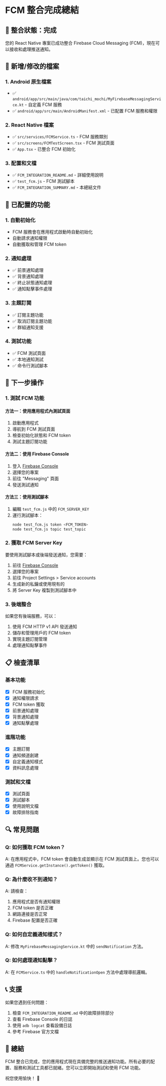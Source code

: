 # FCM 整合完成總結

## 🎉 整合狀態：完成

您的 React Native 專案已成功整合 Firebase Cloud Messaging (FCM)，現在可以接收和處理推送通知。

## 📁 新增/修改的檔案

### 1. Android 原生檔案

- ✅ `android/app/src/main/java/com/taichi_mochi/MyFirebaseMessagingService.kt` - 自定義 FCM 服務
- ✅ `android/app/src/main/AndroidManifest.xml` - 已配置 FCM 服務和權限

### 2. React Native 檔案

- ✅ `src/services/FCMService.ts` - FCM 服務類別
- ✅ `src/screens/FCMTestScreen.tsx` - FCM 測試頁面
- ✅ `App.tsx` - 已整合 FCM 初始化

### 3. 配置和文檔

- ✅ `FCM_INTEGRATION_README.md` - 詳細使用說明
- ✅ `test_fcm.js` - FCM 測試腳本
- ✅ `FCM_INTEGRATION_SUMMARY.md` - 本總結文件

## 🔧 已配置的功能

### 1. 自動初始化

- FCM 服務會在應用程式啟動時自動初始化
- 自動請求通知權限
- 自動獲取和管理 FCM token

### 2. 通知處理

- ✅ 前景通知處理
- ✅ 背景通知處理
- ✅ 終止狀態通知處理
- ✅ 通知點擊事件處理

### 3. 主題訂閱

- ✅ 訂閱主題功能
- ✅ 取消訂閱主題功能
- ✅ 群組通知支援

### 4. 測試功能

- ✅ FCM 測試頁面
- ✅ 本地通知測試
- ✅ 命令行測試腳本

## 🚀 下一步操作

### 1. 測試 FCM 功能

#### 方法一：使用應用程式內測試頁面

1. 啟動應用程式
2. 導航到 FCM 測試頁面
3. 檢查初始化狀態和 FCM token
4. 測試主題訂閱功能

#### 方法二：使用 Firebase Console

1. 登入 [Firebase Console](https://console.firebase.google.com/)
2. 選擇您的專案
3. 前往 "Messaging" 頁面
4. 發送測試通知

#### 方法三：使用測試腳本

1. 編輯 `test_fcm.js` 中的 `FCM_SERVER_KEY`
2. 運行測試腳本：
   ```bash
   node test_fcm.js token <FCM_TOKEN>
   node test_fcm.js topic test_topic
   ```

### 2. 獲取 FCM Server Key

要使用測試腳本或後端發送通知，您需要：

1. 前往 [Firebase Console](https://console.firebase.google.com/)
2. 選擇您的專案
3. 前往 Project Settings > Service accounts
4. 生成新的私鑰或使用現有的
5. 將 Server Key 複製到測試腳本中

### 3. 後端整合

如果您有後端服務，可以：

1. 使用 FCM HTTP v1 API 發送通知
2. 儲存和管理用戶的 FCM token
3. 實現主題訂閱管理
4. 處理通知點擊事件

## 📋 檢查清單

### 基本功能

- [x] FCM 服務初始化
- [x] 通知權限請求
- [x] FCM token 獲取
- [x] 前景通知處理
- [x] 背景通知處理
- [x] 通知點擊處理

### 進階功能

- [x] 主題訂閱
- [x] 通知頻道創建
- [x] 自定義通知樣式
- [x] 資料訊息處理

### 測試和文檔

- [x] 測試頁面
- [x] 測試腳本
- [x] 使用說明文檔
- [x] 故障排除指南

## 🔍 常見問題

### Q: 如何獲取 FCM token？

A: 在應用程式中，FCM token 會自動生成並顯示在 FCM 測試頁面上。您也可以通過 `FCMService.getInstance().getToken()` 獲取。

### Q: 為什麼收不到通知？

A: 請檢查：

1. 應用程式是否有通知權限
2. FCM token 是否正確
3. 網路連接是否正常
4. Firebase 配置是否正確

### Q: 如何自定義通知樣式？

A: 修改 `MyFirebaseMessagingService.kt` 中的 `sendNotification` 方法。

### Q: 如何處理通知點擊？

A: 在 `FCMService.ts` 中的 `handleNotificationOpen` 方法中處理導航邏輯。

## 📞 支援

如果您遇到任何問題：

1. 檢查 `FCM_INTEGRATION_README.md` 中的故障排除部分
2. 查看 Firebase Console 的日誌
3. 使用 `adb logcat` 查看設備日誌
4. 參考 Firebase 官方文檔

## 🎯 總結

FCM 整合已完成，您的應用程式現在具備完整的推送通知功能。所有必要的配置、服務和測試工具都已就緒。您可以立即開始測試和使用 FCM 功能。

祝您使用愉快！ 🚀
